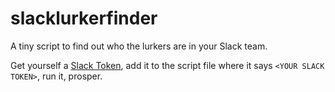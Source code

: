 # slacklurkerfinder
A tiny script to find out who the lurkers are in your Slack team.

Get yourself a [Slack Token](https://api.slack.com/docs/oauth-test-tokens), add it to the script file where it says ```<YOUR SLACK TOKEN>```, run it, prosper.
